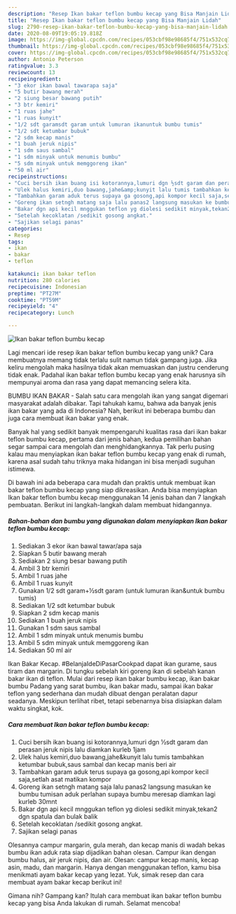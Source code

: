```yaml
---
description: "Resep Ikan bakar teflon bumbu kecap yang Bisa Manjain Lidah"
title: "Resep Ikan bakar teflon bumbu kecap yang Bisa Manjain Lidah"
slug: 2790-resep-ikan-bakar-teflon-bumbu-kecap-yang-bisa-manjain-lidah
date: 2020-08-09T19:05:19.818Z
image: https://img-global.cpcdn.com/recipes/053cbf98e98685f4/751x532cq70/ikan-bakar-teflon-bumbu-kecap-foto-resep-utama.jpg
thumbnail: https://img-global.cpcdn.com/recipes/053cbf98e98685f4/751x532cq70/ikan-bakar-teflon-bumbu-kecap-foto-resep-utama.jpg
cover: https://img-global.cpcdn.com/recipes/053cbf98e98685f4/751x532cq70/ikan-bakar-teflon-bumbu-kecap-foto-resep-utama.jpg
author: Antonio Peterson
ratingvalue: 3.3
reviewcount: 13
recipeingredient:
- "3 ekor ikan bawal tawarapa saja"
- "5 butir bawang merah"
- "2 siung besar bawang putih"
- "3 btr kemiri"
- "1 ruas jahe"
- "1 ruas kunyit"
- "1/2 sdt garamsdt garam untuk lumuran ikanuntuk bumbu tumis"
- "1/2 sdt ketumbar bubuk"
- "2 sdm kecap manis"
- "1 buah jeruk nipis"
- "1 sdm saus sambal"
- "1 sdm minyak untuk menumis bumbu"
- "5 sdm minyak untuk memggoreng ikan"
- "50 ml air"
recipeinstructions:
- "Cuci bersih ikan buang isi kotorannya,lumuri dgn ½sdt garam dan perasan jeruk nipis lalu diamkan kurleb 1jam"
- "Ulek halus kemiri,duo bawang,jahe&amp;kunyit lalu tumis tambahkan ketumbar bubuk,saus sambal dan kecap manis beri air"
- "Tambahkan garam aduk terus supaya ga gosong,api kompor kecil saja,setlah asat matikan kompor"
- "Goreng ikan setngh matang saja lalu panas2 langsung masukan ke bumbu tumisan aduk perlahan supaya bumbu meresap diamkan lagi kurleb 30mnt"
- "Bakar dgn api kecil mnggukan teflon yg diolesi sedikit minyak,tekan2 dgn spatula dan bulak balik"
- "Setelah kecoklatan /sedikit gosong angkat."
- "Sajikan selagi panas"
categories:
- Resep
tags:
- ikan
- bakar
- teflon

katakunci: ikan bakar teflon 
nutrition: 280 calories
recipecuisine: Indonesian
preptime: "PT27M"
cooktime: "PT59M"
recipeyield: "4"
recipecategory: Lunch

---
```



![Ikan bakar teflon bumbu kecap](https://img-global.cpcdn.com/recipes/053cbf98e98685f4/751x532cq70/ikan-bakar-teflon-bumbu-kecap-foto-resep-utama.jpg)

Lagi mencari ide resep ikan bakar teflon bumbu kecap yang unik? Cara membuatnya memang tidak terlalu sulit namun tidak gampang juga. Jika keliru mengolah maka hasilnya tidak akan memuaskan dan justru cenderung tidak enak. Padahal ikan bakar teflon bumbu kecap yang enak harusnya sih mempunyai aroma dan rasa yang dapat memancing selera kita.

BUMBU IKAN BAKAR - Salah satu cara mengolah ikan yang sangat digemari masyarakat adalah dibakar. Tapi tahukah kamu, bahwa ada banyak jenis ikan bakar yang ada di Indonesia? Nah, berikut ini beberapa bumbu dan juga cara membuat ikan bakar yang enak.

Banyak hal yang sedikit banyak mempengaruhi kualitas rasa dari ikan bakar teflon bumbu kecap, pertama dari jenis bahan, kedua pemilihan bahan segar sampai cara mengolah dan menghidangkannya. Tak perlu pusing kalau mau menyiapkan ikan bakar teflon bumbu kecap yang enak di rumah, karena asal sudah tahu triknya maka hidangan ini bisa menjadi suguhan istimewa.


Di bawah ini ada beberapa cara mudah dan praktis untuk membuat ikan bakar teflon bumbu kecap yang siap dikreasikan. Anda bisa menyiapkan Ikan bakar teflon bumbu kecap menggunakan 14 jenis bahan dan 7 langkah pembuatan. Berikut ini langkah-langkah dalam membuat hidangannya.

<!--inarticleads1-->

##### Bahan-bahan dan bumbu yang digunakan dalam menyiapkan Ikan bakar teflon bumbu kecap:

1. Sediakan 3 ekor ikan bawal tawar/apa saja
1. Siapkan 5 butir bawang merah
1. Sediakan 2 siung besar bawang putih
1. Ambil 3 btr kemiri
1. Ambil 1 ruas jahe
1. Ambil 1 ruas kunyit
1. Gunakan 1/2 sdt garam+½sdt garam (untuk lumuran ikan&amp;untuk bumbu tumis)
1. Sediakan 1/2 sdt ketumbar bubuk
1. Siapkan 2 sdm kecap manis
1. Sediakan 1 buah jeruk nipis
1. Gunakan 1 sdm saus sambal
1. Ambil 1 sdm minyak untuk menumis bumbu
1. Ambil 5 sdm minyak untuk memggoreng ikan
1. Sediakan 50 ml air


Ikan Bakar Kecap. #BelanjaIdeDiPasarCookpad dapat ikan gurame, saus tiram dan margarin. Di tungku sebelah kiri goreng ikan di sebelah kanan bakar ikan di teflon. Mulai dari resep ikan bakar bumbu kecap, ikan bakar bumbu Padang yang sarat bumbu, ikan bakar madu, sampai ikan bakar teflon yang sederhana dan mudah dibuat dengan peralatan dapur seadanya. Meskipun terlihat ribet, tetapi sebenarnya bisa disiapkan dalam waktu singkat, kok. 

<!--inarticleads2-->

##### Cara membuat Ikan bakar teflon bumbu kecap:

1. Cuci bersih ikan buang isi kotorannya,lumuri dgn ½sdt garam dan perasan jeruk nipis lalu diamkan kurleb 1jam
1. Ulek halus kemiri,duo bawang,jahe&amp;kunyit lalu tumis tambahkan ketumbar bubuk,saus sambal dan kecap manis beri air
1. Tambahkan garam aduk terus supaya ga gosong,api kompor kecil saja,setlah asat matikan kompor
1. Goreng ikan setngh matang saja lalu panas2 langsung masukan ke bumbu tumisan aduk perlahan supaya bumbu meresap diamkan lagi kurleb 30mnt
1. Bakar dgn api kecil mnggukan teflon yg diolesi sedikit minyak,tekan2 dgn spatula dan bulak balik
1. Setelah kecoklatan /sedikit gosong angkat.
1. Sajikan selagi panas


Olesannya campur margarin, gula merah, dan kecap manis di wadah bekas bumbu ikan aduk rata siap dijadikan bahan olesan. Campur ikan dengan bumbu halus, air jeruk nipis, dan air. Olesan: campur kecap manis, kecap asin, madu, dan margarin. Hanya dengan menggunakan teflon, kamu bisa menikmati ayam bakar kecap yang lezat. Yuk, simak resep dan cara membuat ayam bakar kecap berikut ini! 

Gimana nih? Gampang kan? Itulah cara membuat ikan bakar teflon bumbu kecap yang bisa Anda lakukan di rumah. Selamat mencoba!
